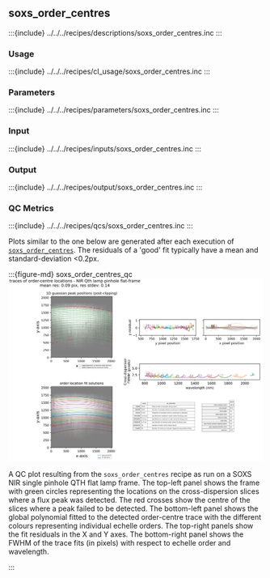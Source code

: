 ## soxs_order_centres

:::{include} ../../../recipes/descriptions/soxs_order_centres.inc
:::

### Usage

:::{include} ../../../recipes/cl_usage/soxs_order_centres.inc
:::


### Parameters

:::{include} ../../../recipes/parameters/soxs_order_centres.inc
:::

### Input

:::{include} ../../../recipes/inputs/soxs_order_centres.inc
:::

### Output

:::{include} ../../../recipes/output/soxs_order_centres.inc
:::

### QC Metrics

:::{include} ../../../recipes/qcs/soxs_order_centres.inc
:::


Plots similar to the one below are generated after each execution of [`soxs_order_centres`](#soxspipe.recipes.soxs_order_centres). The residuals of a 'good' fit typically have a mean and standard-deviation <0.2px.


:::{figure-md} soxs_order_centres_qc
![image-20250127160841594](../../../_images/image-20250127160841594.png)

A QC plot resulting from the `soxs_order_centres` recipe as run on a SOXS NIR single pinhole QTH flat lamp frame. The top-left panel shows the frame with green circles representing the locations on the cross-dispersion slices where a flux peak was detected. The red crosses show the centre of the slices where a peak failed to be detected. The bottom-left panel shows the global polynomial fitted to the detected order-centre trace with the different colours representing individual echelle orders. The top-right panels show the fit residuals in the X and Y axes. The bottom-right panel shows the FWHM of the trace fits (in pixels) with respect to echelle order and wavelength.

:::





